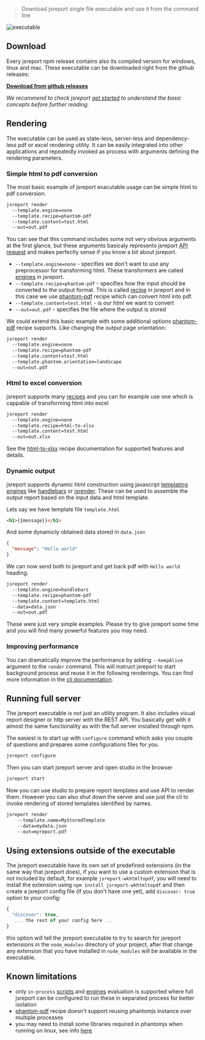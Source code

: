 > Download jsreport single file executable and use it from the command line

![executable](https://jsreport.net/img/executable.gif)

## Download

Every jsreport npm release contains also its compiled version for windows, linux and mac. These executable can be downloaded right from the github releases:

**[Download from github releases](https://github.com/jsreport/jsreport/releases/latest)**

*We recommend to check jsreport [get started](https://jsreport.net/learn/get-started) to understand the basic concepts before further reading.*

## Rendering

The executable can be used as state-less, server-less and dependency-less pdf or excel rendering utility. It can be easily integrated into other applications and repeatedly invoked as process with arguments defining the rendering parameters.

### Simple html to pdf conversion

The most basic example of jsreport exacutable usage can be simple html to pdf conversion.
```sh
jsreport render
  --template.engine=none
  --template.recipe=phantom-pdf
  --template.content=test.html
  --out=out.pdf
```

You can see that this command includes some not very obvious arguments at the first glance, but these arguments basicaly represents jsreport [API request](/learn/api) and makes perfectly sense if you know a bit about jsreport.

- `--template.engine=none` - specifies we don't want to use any preprocessor for transforming html. These transformers are called [engines](/learn/get-started#templating-engines) in jsreport.
- `--template.recipe=phantom-pdf` - specifies how the input should be converted to the output format. This is called [recipe](https://jsreport.net/learn/get-started#recipes) in jsreport and in this case we use [phantom-pdf](/learn/phantom-pdf) recipe which can convert html into pdf.
- `--template.content=test.html` - is our html we want to convert
- `--out=out.pdf` - specifies the file where the output is stored

We could extend this basic example with some additional options [phantom-pdf](/learn/phantom-pdf) recipe supports. Like changing the output page orientation:
```sh
jsreport render  
  --template.engine=none
  --template.recipe=phantom-pdf
  --template.content=test.html
  --template.phantom.orientation=landscape
  --out=out.pdf
```


### Html to excel conversion

jsreport supports many [recipes](/learn/recipes) and you can for example use one which is cappable of transforming html into excel
```sh
jsreport render
  --template.engine=none
  --template.recipe=html-to-xlsx
  --template.content=test.html
  --out=out.xlsx
```

See the [html-to-xlsx](/learn/html-to-xlsx) recipe documentation for supported features and details.

### Dynamic output

jsreport supports dynamic html construction using javascript [templating engines](/learn/templating-engines) like [handlebars](/learn/handlebars) or [jsrender](/learn/jsrender). These can be used to assemble the output report based on the input data and html template.

Lets say we have template file `template.html`
```html
<h1>{{message}}</h1>
```

And some dynamicly obtained data stored in `data.json`
```json
{
  "message": "Hello world"
}
```

We can now send both to jsreport and get back pdf with `Hello world` heading.

```sh
jsreport render
  --template.engine=handlebars
  --template.recipe=phantom-pdf
  --template.content=template.html
  --data=data.json
  --out=out.pdf
```

These were just very simple examples. Please try to give jsreport some time and you will find many powerful features you may need.

### Improving performance

You can dramatically improve the performance by adding `--keepAlive` argument to the `render` command. This will instruct jsreport to start background process and reuse it in the following renderings. You can find more information in the [cli documentation](/learn/cli).

## Running full server

The jsreport executable is not just an utility program. It also includes visual report designer or http server with the REST API. You basically get with it almost the same functionality as with the full server installed through npm.

The easiest is to start up with `configure` command which asks you couple of questions and prepares some configurations files for you.

```sh
jsreport configure
```

Then you can start jsreport server and open studio in the browser

```sh
jsreport start
```

Now you can use studio to prepare report templates and use API to render them. However you can also shut down the server and use just the cli to invoke rendering of stored templates identified by names.

```sh
jsreport render
    --template.name=MyStoredTemplate
    --data=mydata.json
    --out=myreport.pdf
```

## Using extensions outside of the executable

The jsreport executable have its own set of predefined extensions (in the same way that jsreport does), if you want to use a custom extension that is not included by default, for example `jsreport-wkhtmltopdf`, you will need to install the extension using `npm install jsreport-wkhtmltopdf` and then create a jsreport config file (if you don't have one yet), add `discover: true` option to your config:

```js
{
  "discover": true,
   ... the rest of your config here ...
}
```

this option will tell the jsreport executable to try to search for jsreport extensions in the `node_modules` directory of your project, after that change any extension that you have installed in `node_modules` will be available in the executable.

## Known limitations

- only `in-process` [scripts](/learn/scripts) and [engines](/learn/templating-engines) evaluation is supported where full jsreport can be configured to run these in separated process for better isolation
- [phantom-pdf](/learn/phantom-pdf) recipe doesn't support reusing phantomjs instance over multiple processes
- you may need to install some libraries required in phantomjs when running on linux, see info [here](https://github.com/jsreport/docs/blob/master/installation/ubuntu.md#fixing-phantomjs)
